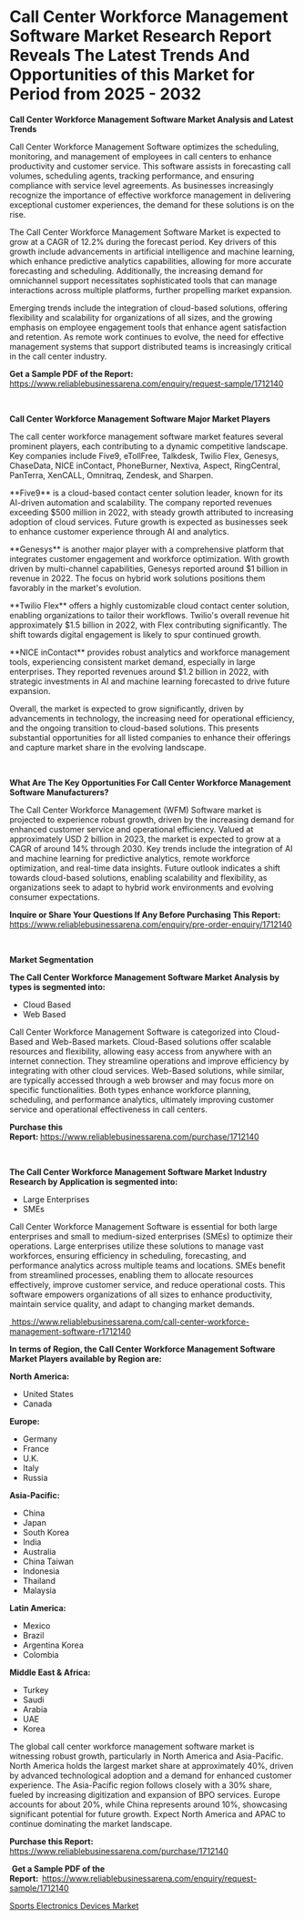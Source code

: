 <p><h1>Call Center Workforce Management Software Market Research Report Reveals The Latest Trends And Opportunities of this Market for Period from 2025 - 2032</h1></p><p><strong>Call Center Workforce Management Software Market Analysis and Latest Trends</strong></p>
<p><p>Call Center Workforce Management Software optimizes the scheduling, monitoring, and management of employees in call centers to enhance productivity and customer service. This software assists in forecasting call volumes, scheduling agents, tracking performance, and ensuring compliance with service level agreements. As businesses increasingly recognize the importance of effective workforce management in delivering exceptional customer experiences, the demand for these solutions is on the rise.</p><p>The Call Center Workforce Management Software Market is expected to grow at a CAGR of 12.2% during the forecast period. Key drivers of this growth include advancements in artificial intelligence and machine learning, which enhance predictive analytics capabilities, allowing for more accurate forecasting and scheduling. Additionally, the increasing demand for omnichannel support necessitates sophisticated tools that can manage interactions across multiple platforms, further propelling market expansion. </p><p>Emerging trends include the integration of cloud-based solutions, offering flexibility and scalability for organizations of all sizes, and the growing emphasis on employee engagement tools that enhance agent satisfaction and retention. As remote work continues to evolve, the need for effective management systems that support distributed teams is increasingly critical in the call center industry.</p></p>
<p><strong>Get a Sample PDF of the Report:&nbsp;</strong> <a href="https://www.reliablebusinessarena.com/enquiry/request-sample/1712140?utm_campaign=3013&utm_medium=2&utm_source=Github&utm_content=ia&utm_term=27032025&utm_id=call-center-workforce-management-software">https://www.reliablebusinessarena.com/enquiry/request-sample/1712140</a></p>
<p>&nbsp;</p>
<p><strong>Call Center Workforce Management Software Major Market Players</strong></p>
<p><p>The call center workforce management software market features several prominent players, each contributing to a dynamic competitive landscape. Key companies include Five9, eTollFree, Talkdesk, Twilio Flex, Genesys, ChaseData, NICE inContact, PhoneBurner, Nextiva, Aspect, RingCentral, PanTerra, XenCALL, Omnitraq, Zendesk, and Sharpen.</p><p>**Five9** is a cloud-based contact center solution leader, known for its AI-driven automation and scalability. The company reported revenues exceeding $500 million in 2022, with steady growth attributed to increasing adoption of cloud services. Future growth is expected as businesses seek to enhance customer experience through AI and analytics.</p><p>**Genesys** is another major player with a comprehensive platform that integrates customer engagement and workforce optimization. With growth driven by multi-channel capabilities, Genesys reported around $1 billion in revenue in 2022. The focus on hybrid work solutions positions them favorably in the market's evolution.</p><p>**Twilio Flex** offers a highly customizable cloud contact center solution, enabling organizations to tailor their workflows. Twilio's overall revenue hit approximately $1.5 billion in 2022, with Flex contributing significantly. The shift towards digital engagement is likely to spur continued growth.</p><p>**NICE inContact** provides robust analytics and workforce management tools, experiencing consistent market demand, especially in large enterprises. They reported revenues around $1.2 billion in 2022, with strategic investments in AI and machine learning forecasted to drive future expansion.</p><p>Overall, the market is expected to grow significantly, driven by advancements in technology, the increasing need for operational efficiency, and the ongoing transition to cloud-based solutions. This presents substantial opportunities for all listed companies to enhance their offerings and capture market share in the evolving landscape.</p></p>
<p>&nbsp;</p>
<p><strong>What Are The Key Opportunities For Call Center Workforce Management Software Manufacturers?</strong></p>
<p><p>The Call Center Workforce Management (WFM) Software market is projected to experience robust growth, driven by the increasing demand for enhanced customer service and operational efficiency. Valued at approximately USD 2 billion in 2023, the market is expected to grow at a CAGR of around 14% through 2030. Key trends include the integration of AI and machine learning for predictive analytics, remote workforce optimization, and real-time data insights. Future outlook indicates a shift towards cloud-based solutions, enabling scalability and flexibility, as organizations seek to adapt to hybrid work environments and evolving consumer expectations.</p></p>
<p><strong>Inquire or Share Your Questions If Any Before Purchasing This Report:</strong> <a href="https://www.reliablebusinessarena.com/enquiry/pre-order-enquiry/1712140?utm_campaign=3013&utm_medium=2&utm_source=Github&utm_content=ia&utm_term=27032025&utm_id=call-center-workforce-management-software">https://www.reliablebusinessarena.com/enquiry/pre-order-enquiry/1712140</a></p>
<p>&nbsp;</p>
<p><strong>Market Segmentation</strong></p>
<p><strong>The Call Center Workforce Management Software Market Analysis by types is segmented into:</strong></p>
<p><ul><li>Cloud Based</li><li>Web Based</li></ul></p>
<p><p>Call Center Workforce Management Software is categorized into Cloud-Based and Web-Based markets. Cloud-Based solutions offer scalable resources and flexibility, allowing easy access from anywhere with an internet connection. They streamline operations and improve efficiency by integrating with other cloud services. Web-Based solutions, while similar, are typically accessed through a web browser and may focus more on specific functionalities. Both types enhance workforce planning, scheduling, and performance analytics, ultimately improving customer service and operational effectiveness in call centers.</p></p>
<p><strong>Purchase this Report:&nbsp;</strong><a href="https://www.reliablebusinessarena.com/purchase/1712140?utm_campaign=3013&utm_medium=2&utm_source=Github&utm_content=ia&utm_term=27032025&utm_id=call-center-workforce-management-software">https://www.reliablebusinessarena.com/purchase/1712140</a></p>
<p>&nbsp;</p>
<p><strong>The Call Center Workforce Management Software Market Industry Research by Application is segmented into:</strong></p>
<p><ul><li>Large Enterprises</li><li>SMEs</li></ul></p>
<p><p>Call Center Workforce Management Software is essential for both large enterprises and small to medium-sized enterprises (SMEs) to optimize their operations. Large enterprises utilize these solutions to manage vast workforces, ensuring efficiency in scheduling, forecasting, and performance analytics across multiple teams and locations. SMEs benefit from streamlined processes, enabling them to allocate resources effectively, improve customer service, and reduce operational costs. This software empowers organizations of all sizes to enhance productivity, maintain service quality, and adapt to changing market demands.</p></p>
<p><a href="https://www.reliablebusinessarena.com/call-center-workforce-management-software-r1712140?utm_campaign=3013&utm_medium=2&utm_source=Github&utm_content=ia&utm_term=27032025&utm_id=call-center-workforce-management-software">&nbsp;https://www.reliablebusinessarena.com/call-center-workforce-management-software-r1712140</a></p>
<p><strong>In terms of Region, the Call Center Workforce Management Software Market Players available by Region are:</strong></p>
<p>
    <p> <strong> North America: </strong>
        <ul>
            <li>United States</li>
            <li>Canada</li>
        </ul>
        </p> 
    <p> <strong> Europe: </strong>
        <ul>
            <li>Germany</li>
            <li>France</li>
            <li>U.K.</li>
            <li>Italy</li>
            <li>Russia</li>
        </ul>
        </p> 
    <p> <strong> Asia-Pacific: </strong>
        <ul>
            <li>China</li>
            <li>Japan</li>
            <li>South Korea</li>
            <li>India</li>
            <li>Australia</li>
            <li>China Taiwan</li>
            <li>Indonesia</li>
            <li>Thailand</li>
            <li>Malaysia</li>
        </ul>
        </p> 
    <p> <strong> Latin America: </strong>
        <ul>
            <li>Mexico</li>
            <li>Brazil</li>
            <li>Argentina Korea</li>
            <li>Colombia</li>
        </ul>
        </p> 
    <p> <strong> Middle East & Africa: </strong>
        <ul>
            <li>Turkey</li>
            <li>Saudi</li>
            <li>Arabia</li>
            <li>UAE</li>
            <li>Korea</li>
        </ul>
    </p>
    </p>
<p><p>The global call center workforce management software market is witnessing robust growth, particularly in North America and Asia-Pacific. North America holds the largest market share at approximately 40%, driven by advanced technological adoption and a demand for enhanced customer experience. The Asia-Pacific region follows closely with a 30% share, fueled by increasing digitization and expansion of BPO services. Europe accounts for about 20%, while China represents around 10%, showcasing significant potential for future growth. Expect North America and APAC to continue dominating the market landscape.</p></p>
<p><strong>Purchase this Report: </strong><a href="https://www.reliablebusinessarena.com/purchase/1712140?utm_campaign=3013&utm_medium=2&utm_source=Github&utm_content=ia&utm_term=27032025&utm_id=call-center-workforce-management-software">https://www.reliablebusinessarena.com/purchase/1712140</a></p>
<p>&nbsp;<strong>Get a Sample PDF of the Report:&nbsp;&nbsp;</strong><a href="https://www.reliablebusinessarena.com/enquiry/request-sample/1712140?utm_campaign=3013&utm_medium=2&utm_source=Github&utm_content=ia&utm_term=27032025&utm_id=call-center-workforce-management-software">https://www.reliablebusinessarena.com/enquiry/request-sample/1712140</a></p>
<p><strong></strong></p>
<p><p><a href="https://github.com/micbotam/Market-Research-Report-List-1/blob/main/sports-electronics-devices-market.md?utm_campaign=3013&utm_medium=2&utm_source=Github&utm_content=ia&utm_term=27032025&utm_id=call-center-workforce-management-software">Sports Electronics Devices Market</a></p></p>